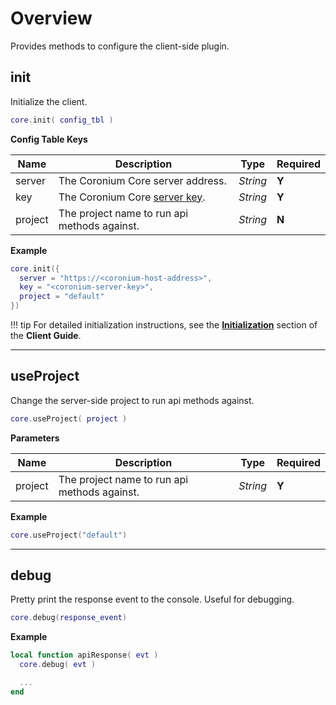 # Overview

Provides methods to configure the client-side plugin.

## init

Initialize the client.

```lua
core.init( config_tbl )
```

__Config Table Keys__

|Name|Description|Type|Required|
|----|-----------|----|--------|
|server|The Coronium Core server address.|_String_|__Y__|
|key|The Coronium Core [server key](/server-guide/#server-key).|_String_|__Y__|
|project|The project name to run api methods against.|_String_|__N__|

__Example__

```lua
core.init({
  server = "https://<coronium-host-address>",
  key = "<coronium-server-key>",
  project = "default"
})
```

!!! tip
    For detailed initialization instructions, see the __[Initialization](/client-guide/#initialization)__ section of the __Client Guide__.

---

## useProject

Change the server-side project to run api methods against.

```lua
core.useProject( project )
```

__Parameters__

|Name|Description|Type|Required|
|----|-----------|----|--------|
|project|The project name to run api methods against.|_String_|__Y__|

__Example__

```lua
core.useProject("default")
```

---

## debug

Pretty print the response event to the console. Useful for debugging.

```lua
core.debug(response_event)
```

__Example__

```lua
local function apiResponse( evt )
  core.debug( evt )

  ...
end
```
